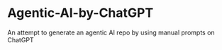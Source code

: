 # Agentic-AI-by-ChatGPT
An attempt to generate an agentic AI repo by using manual prompts on ChatGPT
